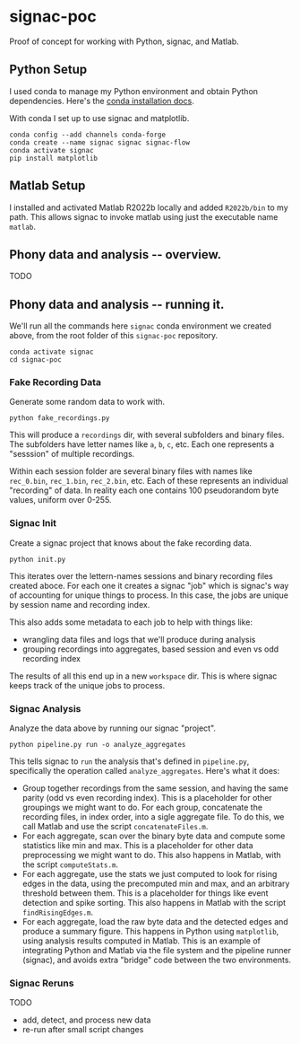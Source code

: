 # signac-poc
Proof of concept for working with Python, signac, and Matlab.

## Python Setup

I used conda to manage my Python environment and obtain Python dependencies.  Here's the [conda installation docs](https://conda.io/projects/conda/en/latest/user-guide/install/index.html).

With conda I set up to use signac and matplotlib.
```
conda config --add channels conda-forge
conda create --name signac signac signac-flow
conda activate signac
pip install matplotlib
```

## Matlab Setup

I installed and activated Matlab R2022b locally and added `R2022b/bin` to my path.  This allows signac to invoke matlab using just the executable name `matlab`.

## Phony data and analysis -- overview.

TODO

## Phony data and analysis -- running it.

We'll run all the commands here `signac` conda environment we created above, from the root folder of this `signac-poc` repository.
```
conda activate signac
cd signac-poc
```

### Fake Recording Data

Generate some random data to work with.

```
python fake_recordings.py
```

This will produce a `recordings` dir, with several subfolders and binary files.  The subfolders have letter names like `a`, `b`, `c`, etc.  Each one represents a "sesssion" of multiple recordings.

Within each session folder are several binary files with names like `rec_0.bin`, `rec_1.bin`, `rec_2.bin`, etc.  Each of these represents an individual "recording" of data.  In reality each one contains 100 pseudorandom byte values, uniform over 0-255.

### Signac Init

Create a signac project that knows about the fake recording data.

```
python init.py
```

This iterates over the lettern-names sessions and binary recording files created aboce.  For each one it creates a signac "job" which is signac's way of accounting for unique things to process.  In this case, the jobs are unique by session name and recording index.

This also adds some metadata to each job to help with things like:

 - wrangling data files and logs that we'll produce during analysis
 - grouping recordings into aggregates, based session and even vs odd recording index

The results of all this end up in a new `workspace` dir.  This is where signac keeps track of the unique jobs to process.

### Signac Analysis

Analyze the data above by running our signac "project".

```
python pipeline.py run -o analyze_aggregates
```

This tells signac to `run` the analysis that's defined in `pipeline.py`, specifically the operation called `analyze_aggregates`.  Here's what it does:

 - Group together recordings from the same session, and having the same parity (odd vs even recording index).  This is a placeholder for other groupings we might want to do.  For each group, concatenate the recording files, in index order, into a sigle aggregate file.  To do this, we call Matlab and use the script `concatenateFiles.m`.
 - For each aggregate, scan over the binary byte data and compute some statistics like min and max.  This is a placeholder for other data preprocessing we might want to do.  This also happens in Matlab, with the script `computeStats.m`.
 - For each aggregate, use the stats we just computed to look for rising edges in the data, using the precomputed min and max, and an arbitrary threshold between them.  This is a placeholder for things like event detection and spike sorting.  This also happens in Matlab with the script `findRisingEdges.m`.
 - For each aggregate, load the raw byte data and the detected edges and produce a summary figure.  This happens in Python using `matplotlib`, using analysis results computed in Matlab.  This is an example of integrating Python and Matlab via the file system and the pipeline runner (signac), and avoids extra "bridge" code between the two environments.

### Signac Reruns

TODO

 - add, detect, and process new data
 - re-run after small script changes
